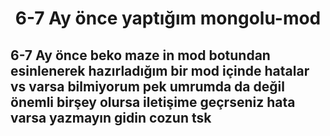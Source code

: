 <h1 align="center">6-7 Ay önce yaptığım mongolu-mod</h1>

<h2 = align"center"> 6-7 Ay önce beko maze in mod botundan esinlenerek hazırladığım bir mod içinde hatalar vs varsa bilmiyorum pek umrumda da değil önemli birşey olursa iletişime geçrseniz hata varsa yazmayın gidin cozun tsk </h2>
